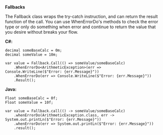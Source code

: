 **Fallbacks**

The Fallback class wraps the try-catch instruction, and can return the result function of the call.
You can use WhenErrorDo's methods to check the error type or only do something when error and continue to return the value that you desire without breaks your flow.

**C#:**
````
decimal someBaseCalc = 0m;
decimal someValue = 10m;

var value = Fallback.Call(() => someValue/someBaseCalc)
    .WhenErrorDo<ArithmeticException>(err => Console.WriteLine($"Error: {err.Message}"))
    .WhenErrorDo(err => Console.WriteLine($"Error: {err.Message}"))     
    .Result();
````

**Java:**
````
Float someBaseCalc = 0f;
Float someValue = 10f;

var value = Fallback.call(() -> someValue/someBaseCalc)
    .whenErrorDo(ArithmeticException.class, err -> System.out.printLn($"Error: {err.Message}"))
    .whenErrorDo(err => System.out.printLn($"Error: {err.Message}"))     
    .result();

